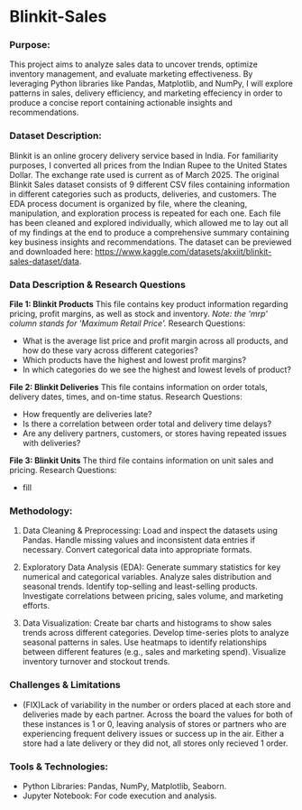 # Blinkit-Sales

### Purpose:
This project aims to analyze sales data to uncover trends, optimize inventory management, and evaluate marketing effectiveness. By leveraging Python libraries like Pandas, Matplotlib, and NumPy, I will explore patterns in sales, delivery efficiency, and marketing effeciency in order to produce a concise report containing actionable insights and recommendations.

### Dataset Description:
Blinkit is an online grocery delivery service based in India. For familiarity purposes, I converted all prices from the Indian Rupee to the United States Dollar. The exchange rate used is current as of March 2025. The original Blinkit Sales dataset consists of 9 different CSV files containing information in different categories such as products, deliveries, and customers. The EDA process document is organized by file, where the cleaning, manipulation, and exploration process is repeated for each one. Each file has been cleaned and explored individually, which allowed me to lay out all of my findings at the end to produce a comprehensive summary containing key business insights and recommendations. The dataset can be previewed and downloaded here: https://www.kaggle.com/datasets/akxiit/blinkit-sales-dataset/data.

### Data Description & Research Questions
**File 1: Blinkit Products**
This file contains key product information regarding pricing, profit margins, as well as stock and inventory. 
*Note: the 'mrp' column stands for 'Maximum Retail Price'.*
Research Questions:
- What is the average list price and profit margin across all products, and how do these vary across different categories?
- Which products have the highest and lowest profit margins?
- In which categories do we see the highest and lowest levels of product?

**File 2: Blinkit Deliveries**
This file contains information on order totals, delivery dates, times, and on-time status.
Research Questions:
- How frequently are deliveries late?
- Is there a correlation between order total and delivery time delays?
- Are any delivery partners, customers, or stores having repeated issues with deliveries?

**File 3: Blinkit Units**
The third file contains information on unit sales and pricing.
Research Questions:
- fill


### Methodology:
1. Data Cleaning & Preprocessing:
Load and inspect the datasets using Pandas.
Handle missing values and inconsistent data entries if necessary.
Convert categorical data into appropriate formats.

2. Exploratory Data Analysis (EDA):
Generate summary statistics for key numerical and categorical variables.
Analyze sales distribution and seasonal trends.
Identify top-selling and least-selling products.
Investigate correlations between pricing, sales volume, and marketing efforts.


3. Data Visualization:
Create bar charts and histograms to show sales trends across different categories.
Develop time-series plots to analyze seasonal patterns in sales.
Use heatmaps to identify relationships between different features (e.g., sales and marketing spend).
Visualize inventory turnover and stockout trends.

### Challenges & Limitations
- (FIX)Lack of variability in the number or orders placed at each store and deliveries made by each partner. Across the board the values for both of these instances is 1 or 0, leaving analysis of stores or partners who are experiencing frequent delivery issues or success up in the air. Either a store had a late delivery or they did not, all stores only recieved 1 order.

### Tools & Technologies:
- Python Libraries: Pandas, NumPy, Matplotlib, Seaborn.
- Jupyter Notebook: For code execution and analysis.
